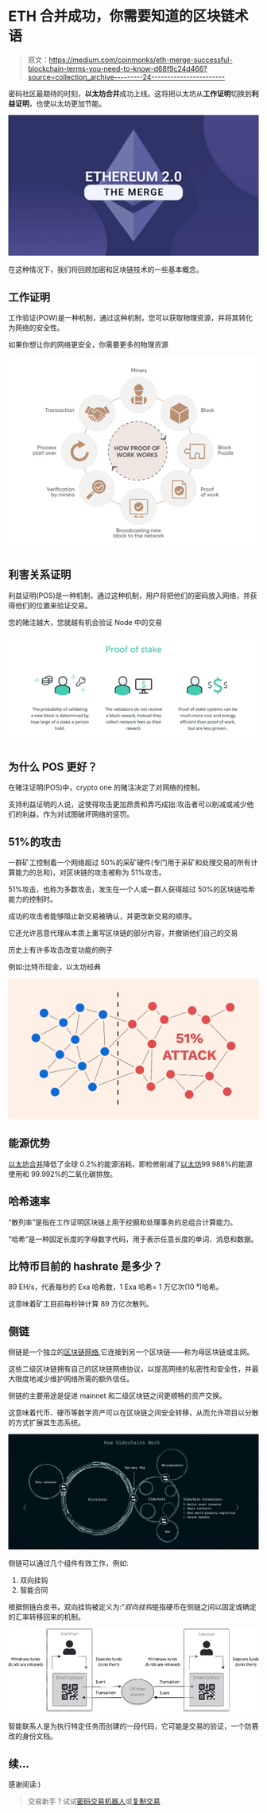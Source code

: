 # ETH 合并成功，你需要知道的区块链术语

> 原文：<https://medium.com/coinmonks/eth-merge-successful-blockchain-terms-you-need-to-know-d68f9c24d466?source=collection_archive---------24----------------------->

密码社区最期待的时刻，**以太坊合并**成功上线。这将把以太坊从**工作证明**切换到**利益证明**，也使以太坊更加节能。

![](img/5698cc6d1f32613f02cf11d2f4d35d7e.png)

在这种情况下，我们将回顾加密和区块链技术的一些基本概念。

## **工作证明**

工作验证(POW)是一种机制，通过这种机制，您可以获取物理资源，并将其转化为网络的安全性。

如果你想让你的网络更安全，你需要更多的物理资源

![](img/2ea506d45fe09deb9e6a9526f8d0f5c4.png)

## 利害关系证明

利益证明(POS)是一种机制，通过这种机制，用户将把他们的密码放入网络，并获得他们的位置来验证交易。

您的赌注越大，您就越有机会验证 Node 中的交易

![](img/0d4cd2c3c37bed0b1bb22046fb26d2e2.png)

## 为什么 POS 更好？

在赌注证明(POS)中，crypto one 的赌注决定了对网络的控制。

支持利益证明的人说，这使得攻击更加昂贵和弄巧成拙:攻击者可以削减或减少他们的利益，作为对试图破坏网络的惩罚。

## 51%的攻击

一群矿工控制着一个网络超过 50%的采矿硬件(专门用于采矿和处理交易的所有计算能力的总和)，对区块链的攻击被称为 51%攻击。

51%攻击，也称为多数攻击，发生在一个人或一群人获得超过 50%的区块链哈希能力的控制时。

成功的攻击者能够阻止新交易被确认，并更改新交易的顺序。

它还允许恶意代理从本质上重写区块链的部分内容，并撤销他们自己的交易

历史上有许多攻击改变功能的例子

例如:比特币现金，以太坊经典

![](img/214008ad854ef003d8b69e4ec952b16b.png)

## 能源优势

[以太坊合并](https://www.coindesk.com/tech/2022/09/15/the-ethereum-merge-is-done-did-it-work/)降低了全球 0.2%的能源消耗，即检修削减了[以太坊](https://www.coindesk.com/price/ethereum/)99.988%的能源使用和 99.992%的二氧化碳排放。

## 哈希速率

“散列率”是指在工作证明区块链上用于挖掘和处理事务的总组合计算能力。

“哈希”是一种固定长度的字母数字代码，用于表示任意长度的单词、消息和数据。

## **比特币目前的 hashrate 是多少？**

89 EH/s，代表每秒的 Exa 哈希数，1 Exa 哈希= 1 万亿次(10 ⁸)哈希。

这意味着矿工目前每秒钟计算 89 万亿次散列。

## 侧链

侧链是一个独立的[区块链网络](https://www.coindesk.com/learn/what-is-blockchain-technology/),它连接到另一个区块链——称为母区块链或主网。

这些二级区块链拥有自己的区块链网络协议，以提高网络的私密性和安全性，并最大限度地减少维护网络所需的额外信任。

侧链的主要用途是促进 mainnet 和二级区块链之间更顺畅的资产交换。

这意味着代币、硬币等数字资产可以在区块链之间安全转移，从而允许项目以分散的方式扩展其生态系统。

![](img/cc664541c00c1c98307baf209b08dfa0.png)

侧链可以通过几个组件有效工作，例如:

1.  双向挂钩
2.  智能合同

根据侧链白皮书，双向挂钩被定义为:“*双向挂钩*是指硬币在侧链之间以固定或确定的汇率转移回来的机制。

![](img/4f50af12dfbc46265b2501cd8df28e25.png)

智能联系人是为执行特定任务而创建的一段代码，它可能是交易的验证，一个防篡改的身份文档。

## 续…

感谢阅读:)

> 交易新手？试试[密码交易机器人](/coinmonks/crypto-trading-bot-c2ffce8acb2a)或[复制交易](/coinmonks/top-10-crypto-copy-trading-platforms-for-beginners-d0c37c7d698c)